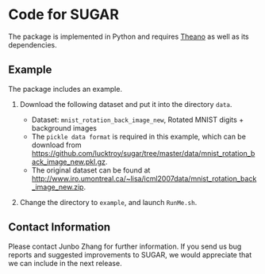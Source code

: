 Code for SUGAR
==============

The package is implemented in Python and requires [Theano](http://deeplearning.net/software/theano/) as well as its dependencies.


Example
-------
The package includes an example. 

1. Download the following dataset and put it into the directory `data`.
	- Dataset: `mnist_rotation_back_image_new`, Rotated MNIST digits + background images
	- The `pickle data format` is required in this example, which can be download from <https://github.com/lucktroy/sugar/tree/master/data/mnist_rotation_back_image_new.pkl.gz>.
	- The original dataset can be found at <http://www.iro.umontreal.ca/~lisa/icml2007data/mnist_rotation_back_image_new.zip>.
    
2. Change the directory to `example`, and launch `RunMe.sh`.


Contact Information
-------------------
Please contact Junbo Zhang for further information.
If you send us bug reports and suggested improvements to SUGAR, we would appreciate that we can include in the next release.
